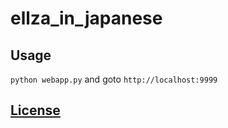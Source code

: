 # ellza_in_japanese
## Usage
`python webapp.py` and goto `http://localhost:9999`

## [License](/LICENSE)
